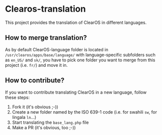 # Clearos-translation
This project provides the translation of ClearOS in different languages.

## How to merge translation?
As by default ClearOS-language folder is located in `/usr/clearos/apps/base/language/` with language-specific subfolders such as `en_US/` and `sk/`, you have to pick one folder you want to merge from this project (i.e. `fr/`) and move it in.

## How to contribute?
If you want to contribute translating ClearOS in a new language, follow these steps:
1. Fork it (it's obvious ;-))
2. Create a new folder named by the ISO 639-1 code (i.e. for swahili `sw`, for lingala `ln`...)
3. Start translating the `base_lang.php` file
4. Make a PR (it's obvious, too ;-))